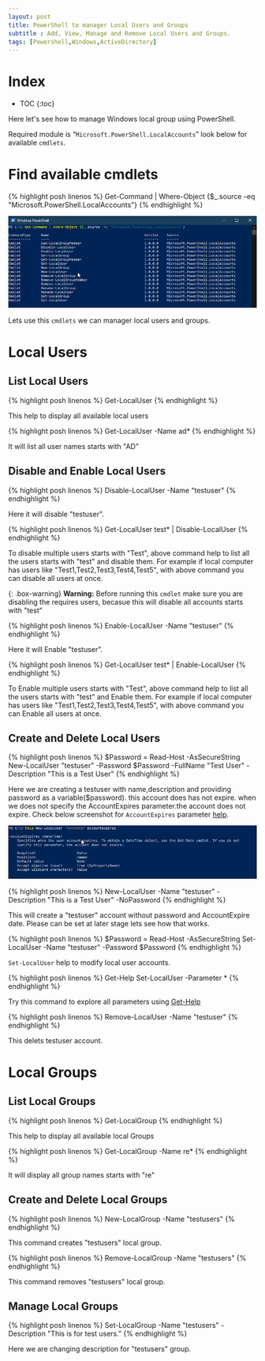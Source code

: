 ```yaml
---
layout: post
title: PowerShell to manager Local Users and Groups
subtitle : Add, View, Manage and Remove Local Users and Groups.
tags: [Powershell,Windows,ActiveDirectory]
---
```

<!--more-->

# Index

* TOC
{:toc}

Here let's see how to manage Windows local group using PowerShell.

Required module is “`Microsoft.PowerShell.LocalAccounts`” look below for available `cmdlets`.

# Find available cmdlets

{% highlight posh linenos %}
Get-Command | Where-Object {$_.source -eq "Microsoft.PowerShell.LocalAccounts"}
{% endhighlight %}

![example1](/img/Posts/ManagelocalusersandGroups/1.png)

Lets use this `cmdlets` we can manager local users and groups.

# Local Users

## List Local Users

{% highlight posh linenos %}
Get-LocalUser
{% endhighlight %}

This help to display all available local users

{% highlight posh linenos %}
Get-LocalUser -Name ad*
{% endhighlight %}

It will list all user names starts with "AD"

## Disable and Enable Local Users

{% highlight posh linenos %}
Disable-LocalUser -Name "testuser"
{% endhighlight %}

Here it will disable "testuser".

{% highlight posh linenos %}
Get-LocalUser test* | Disable-LocalUser
{% endhighlight %}

To disable multiple users starts with "Test", above command help to list all the users starts with "test" and disable them.
For example if local computer has users like "Test1,Test2,Test3,Test4,Test5", with above command you can disable all users at once.

{: .box-warning}
**Warning:** Before running this `cmdlet` make sure you are disabling the requires users, becasue this will disable all accounts starts with "test"

{% highlight posh linenos %}
Enable-LocalUser -Name "testuser"
{% endhighlight %}

Here it will Enable "testuser".

{% highlight posh linenos %}
Get-LocalUser test* | Enable-LocalUser
{% endhighlight %}

To Enable multiple users starts with "Test", above command help to list all the users starts with "test" and Enable them.
For example if local computer has users like "Test1,Test2,Test3,Test4,Test5", with above command you can Enable all users at once.

## Create and Delete Local Users

{% highlight posh linenos %}
$Password = Read-Host -AsSecureString
New-LocalUser "testuser" -Password $Password -FullName "Test User" -Description "This is a Test User"
{% endhighlight %}

Here we are creating a testuser with name,description and providing password as a variable($password). this account does has not expire.
when we does not specify the AccountExpires parameter.the account does not expire.
Check below screenshot for `AccountExpires` parameter [help](https://thewhatnote.com/2019-06-27-PowerShell-GetHelp/).

![example2](/img/Posts/ManagelocalusersandGroups/2.png)

{% highlight posh linenos %}
New-LocalUser -Name "testuser" -Description "This is a Test User" -NoPassword
{% endhighlight %}

This will create a "testuser" account without password and AccountExpire date. Please can be set at later stage lets see how that works.

{% highlight posh linenos %}
$Password = Read-Host -AsSecureString
Set-LocalUser -Name "testuser" -Password $Password
{% endhighlight %}

`Set-LocalUser` help to modify local user accounts.

{% highlight posh linenos %}
Get-Help Set-LocalUser -Parameter *
{% endhighlight %}

Try this command to explore all parameters using [Get-Help](https://thewhatnote.com/2019-06-27-PowerShell-GetHelp/)

{% highlight posh linenos %}
Remove-LocalUser -Name "testuser"
{% endhighlight %}

This delets testuser account.

# Local Groups

## List Local Groups

{% highlight posh linenos %}
Get-LocalGroup
{% endhighlight %}

This help to display all available local Groups

{% highlight posh linenos %}
Get-LocalGroup -Name re*
{% endhighlight %}

It will display all group names starts with "re"

## Create and Delete Local Groups

{% highlight posh linenos %}
New-LocalGroup -Name "testusers"
{% endhighlight %}

This command creates "testusers" local group.

{% highlight posh linenos %}
Remove-LocalGroup -Name "testusers"
{% endhighlight %}

This command removes "testusers" local group.

## Manage Local Groups

{% highlight posh linenos %}
Set-LocalGroup -Name "testusers" -Description "This is for test users."
{% endhighlight %}

Here we are changing description for "testusers" group.

